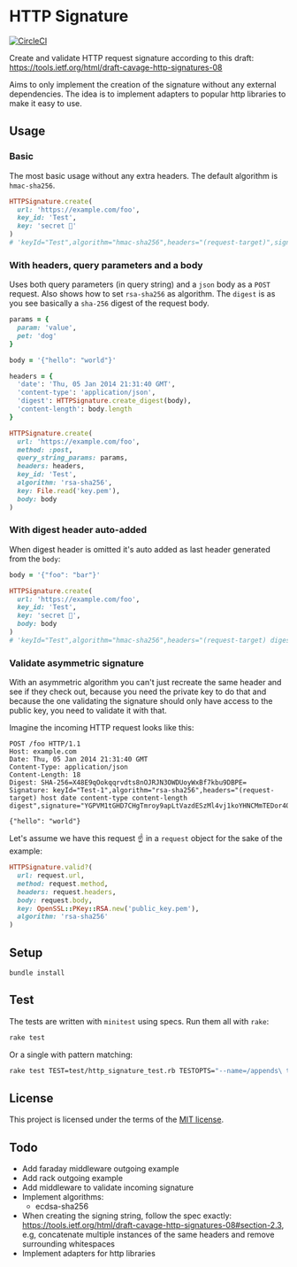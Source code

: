 # HTTP Signature
[![CircleCI](https://circleci.com/gh/blmstr/http-signature/tree/master.svg?style=svg)](https://circleci.com/gh/blmstr/http-signature/tree/master)

Create and validate HTTP request signature according to this draft: https://tools.ietf.org/html/draft-cavage-http-signatures-08

Aims to only implement the creation of the signature without any external dependencies.
The idea is to implement adapters to popular http libraries to make it easy to use.

## Usage

### Basic
The most basic usage without any extra headers. The default algorithm is `hmac-sha256`.
```ruby
HTTPSignature.create(
  url: 'https://example.com/foo',
  key_id: 'Test',
  key: 'secret 🙈'
)
# 'keyId="Test",algorithm="hmac-sha256",headers="(request-target)",signature="OQ/dHqRW9vFmrW/RCHg7O2Fqx+3uqxJw81p6k9Rcyo4="'
```

### With headers, query parameters and a body
Uses both query parameters (in query string) and a `json` body as a `POST` request.
Also shows how to set `rsa-sha256` as algorithm. The `digest` is as you see basically
a `sha-256` digest of the request body.

```ruby
params = {
  param: 'value',
  pet: 'dog'
}

body = '{"hello": "world"}'

headers = {
  'date': 'Thu, 05 Jan 2014 21:31:40 GMT',
  'content-type': 'application/json',
  'digest': HTTPSignature.create_digest(body),
  'content-length': body.length
}

HTTPSignature.create(
  url: 'https://example.com/foo',
  method: :post,
  query_string_params: params,
  headers: headers,
  key_id: 'Test',
  algorithm: 'rsa-sha256',
  key: File.read('key.pem'),
  body: body
)
```

### With digest header auto-added
When digest header is omitted it's auto added as last header generated from the `body`:

```ruby
body = '{"foo": "bar"}'

HTTPSignature.create(
  url: 'https://example.com/foo',
  key_id: 'Test',
  key: 'secret 🙈',
  body: body
)
# 'keyId="Test",algorithm="hmac-sha256",headers="(request-target) digest",signature="3Jm5jnCSKX3fYLd58RqRdafZKeuSbUEPhn7grCGx4vg="'
```

### Validate asymmetric signature
With an asymmetric algorithm you can't just recreate the same header and see if they
check out, because you need the private key to do that and because the one validating
the signature should only have access to the public key, you need to validate it with that.

Imagine the incoming HTTP request looks like this:
```
POST /foo HTTP/1.1
Host: example.com
Date: Thu, 05 Jan 2014 21:31:40 GMT
Content-Type: application/json
Content-Length: 18
Digest: SHA-256=X48E9qOokqqrvdts8nOJRJN3OWDUoyWxBf7kbu9DBPE=
Signature: keyId="Test-1",algorithm="rsa-sha256",headers="(request-target) host date content-type content-length digest",signature="YGPVM1tGHD7CHgTmroy9apLtVazdESzMl4vj1koYHNCMmTEDor4Om5TDZDFaJdny5dF3gq+PQQuPwyknNEvACmSjwVXzljPFxaY/JMZTqAdD0yHTP2Rx0Y/J4GwgKARWTZUmccfVYsXp86PhIlCymzleZzYCzj6shyg9NB7Ht+k="

{"hello": "world"}
```

Let's assume we have this request ☝️ in a `request` object for the sake of the example:
```ruby
HTTPSignature.valid?(
  url: request.url,
  method: request.method,
  headers: request.headers,
  body: request.body,
  key: OpenSSL::PKey::RSA.new('public_key.pem'),
  algorithm: 'rsa-sha256'
)
```

## Setup
```
bundle install
```

## Test
The tests are written with `minitest` using specs. Run them all with `rake`:
```bash
rake test
```
Or a single with pattern matching:
```bash
rake test TEST=test/http_signature_test.rb TESTOPTS="--name=/appends\ the\ query_string_params/"
```

## License
This project is licensed under the terms of the [MIT license](https://opensource.org/licenses/MIT).

## Todo
- Add faraday middleware outgoing example
- Add rack outgoing example
- Add middleware to validate incoming signature
- Implement algorithms:
  - ecdsa-sha256
- When creating the signing string, follow the spec exactly:
  https://tools.ietf.org/html/draft-cavage-http-signatures-08#section-2.3,
  e.g, concatenate multiple instances of the same headers and remove surrounding whitespaces
- Implement adapters for http libraries
